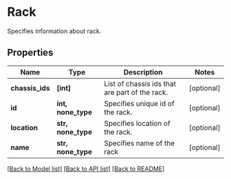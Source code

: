 # Rack

Specifies information about rack.

## Properties
Name | Type | Description | Notes
------------ | ------------- | ------------- | -------------
**chassis_ids** | **[int]** | List of chassis ids that are part of the rack. | [optional] 
**id** | **int, none_type** | Specifies unique id of the rack. | [optional] 
**location** | **str, none_type** | Specifies location of the rack. | [optional] 
**name** | **str, none_type** | Specifies name of the rack | [optional] 

[[Back to Model list]](../README.md#documentation-for-models) [[Back to API list]](../README.md#documentation-for-api-endpoints) [[Back to README]](../README.md)


